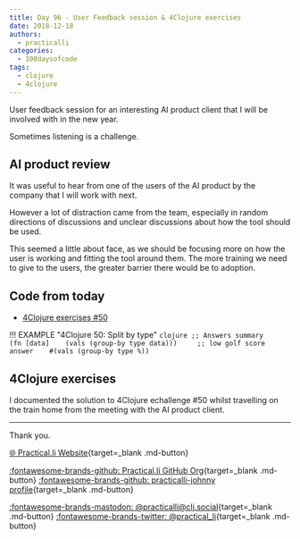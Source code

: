```yaml
---
title: Day 96 - User Feedback session & 4Clojure exercises
date: 2018-12-18
authors:
  - practicalli
categories:
  - 100daysofcode
tags:
  - clojure
  - 4clojure
---
```


User feedback session for an interesting AI product client that I will be involved with in the new year.

Sometimes listening is a challenge.


<!-- more -->

## AI product review

It was useful to hear from one of the users of the AI product by the company that I will work with next.

However a lot of distraction came from the team, especially in random directions of discussions and unclear discussions about how the tool should be used.

This seemed a little about face, as we should be focusing more on how the user is working and fitting the tool around them.  The more training we need to give to the users, the greater barrier there would be to adoption.


## Code from today

- [4Clojure exercises #50](https://github.com/practicalli/four-clojure/commit/b3a1724bbcacc8e26da621bbd791307792f924be)

!!! EXAMPLE "4Clojure 50: Split by type"
    ```clojure
    ;; Answers summary
    ￼
    ￼(fn [data]
    ￼  (vals (group-by type data)))
    ￼
    ￼
    ;; low golf score answer
    ￼
    ￼#(vals (group-by type %))
    ```


## 4Clojure exercises

I documented the solution to 4Clojure echallenge #50 whilst travelling on the train home from the meeting with the AI product client.


---
Thank you.

[:globe_with_meridians: Practical.li Website](https://practical.li){target=_blank .md-button}

[:fontawesome-brands-github: Practical.li GitHub Org](https://github.com/practicalli){target=_blank .md-button}
[:fontawesome-brands-github: practicalli-johnny profile](https://github.com/practicalli-johnny){target=_blank .md-button}

[:fontawesome-brands-mastodon: @practicalli@clj.social](https://clj.social/@practicalli){target=_blank .md-button}
[:fontawesome-brands-twitter: @practical_li](https://twitter.com/practcial_li){target=_blank .md-button}
